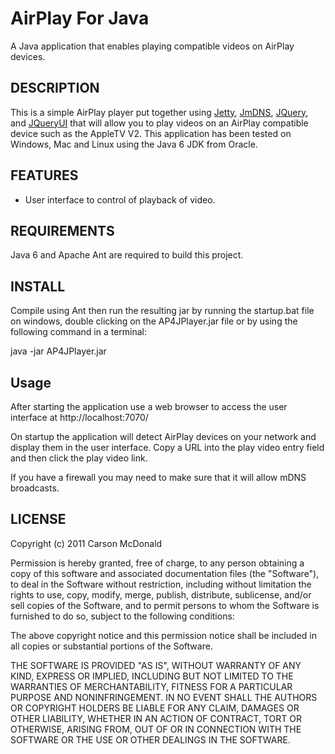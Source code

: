 AirPlay For Java
============================

A Java application that enables playing compatible videos on AirPlay devices.

## DESCRIPTION

This is a simple AirPlay player put together using [Jetty](http://www.eclipse.org/jetty/), [JmDNS](http://jmdns.sourceforge.net/),
[JQuery](http://jquery.com/), and [JQueryUI](http://jqueryui.com/) that will allow you to play videos on an AirPlay compatible
device such as the AppleTV V2. This application has been tested on Windows, Mac and Linux using the Java 6 JDK from Oracle. 

## FEATURES

- User interface to control of playback of video.

## REQUIREMENTS

Java 6 and Apache Ant are required to build this project.

## INSTALL

Compile using Ant then run the resulting jar by running the startup.bat file on windows, double clicking on the AP4JPlayer.jar
file or by using the following command in a terminal:

java -jar AP4JPlayer.jar

## Usage

After starting the application use a web browser to access the user interface at http://localhost:7070/

On startup the application will detect AirPlay devices on your network and display them in the user interface. Copy a
URL into the play video entry field and then click the play video link.

If you have a firewall you may need to make sure that it will allow mDNS broadcasts.

## LICENSE

Copyright (c) 2011 Carson McDonald

Permission is hereby granted, free of charge, to any person obtaining a copy
of this software and associated documentation files (the "Software"), to deal
in the Software without restriction, including without limitation the rights
to use, copy, modify, merge, publish, distribute, sublicense, and/or sell
copies of the Software, and to permit persons to whom the Software is
furnished to do so, subject to the following conditions:

The above copyright notice and this permission notice shall be included in
all copies or substantial portions of the Software.

THE SOFTWARE IS PROVIDED "AS IS", WITHOUT WARRANTY OF ANY KIND, EXPRESS OR
IMPLIED, INCLUDING BUT NOT LIMITED TO THE WARRANTIES OF MERCHANTABILITY,
FITNESS FOR A PARTICULAR PURPOSE AND NONINFRINGEMENT. IN NO EVENT SHALL THE
AUTHORS OR COPYRIGHT HOLDERS BE LIABLE FOR ANY CLAIM, DAMAGES OR OTHER
LIABILITY, WHETHER IN AN ACTION OF CONTRACT, TORT OR OTHERWISE, ARISING FROM,
OUT OF OR IN CONNECTION WITH THE SOFTWARE OR THE USE OR OTHER DEALINGS IN
THE SOFTWARE.